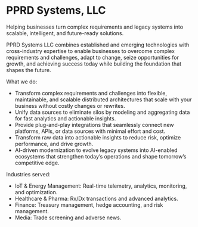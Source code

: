 # PPRD Systems, LLC
Helping businesses turn complex requirements and legacy systems into scalable, intelligent, and future-ready solutions.

PPRD Systems LLC combines established and emerging technologies with cross-industry expertise to enable businesses to overcome complex requirements and challenges, adapt to change, seize opportunities for growth, and achieving success today while building the foundation that shapes the future. 

What we do:

- Transform complex requirements and challenges into flexible, maintainable, and scalable distributed architectures that scale with your business without costly changes or rewrites.
- Unify data sources to eliminate silos by modeling and aggregating data for fast analytics and actionable insights.
- Provide plug-and-play integrations that seamlessly connect new platforms, APIs, or data sources with minimal effort and cost.
- Transform raw data into actionable insights to reduce risk, optimize performance, and drive growth.
- AI-driven modernization to evolve legacy systems into AI-enabled ecosystems that strengthen today’s operations and shape tomorrow’s competitive edge.

Industries served:

- IoT & Energy Management: Real-time telemetry, analytics, monitoring, and optimization.
- Healthcare & Pharma: Rx/Dx transactions and advanced analytics.
- Finance: Treasury management, hedge accounting, and risk management.
- Media: Trade screening and adverse news.
